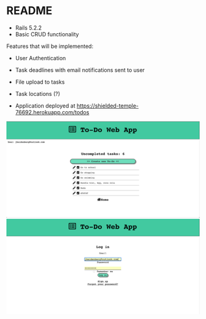 # README

* Rails 5.2.2
* Basic CRUD functionality

Features that will be implemented:

* User Authentication
* Task deadlines with email notifications sent to user
* File upload to tasks
* Task locations (?)

* Application deployed at https://shielded-temple-76692.herokuapp.com/todos

![screen](screens/screen1.png?raw=true "Screenshot")
![](screens/Screen2.png)